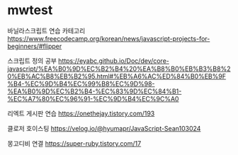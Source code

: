 # mwtest

바닐라스크립트 연습 카테고리
https://www.freecodecamp.org/korean/news/javascript-projects-for-beginners/#flipper

스크립트 정의 공부
https://eyabc.github.io/Doc/dev/core-javascript/%EA%B0%9D%EC%B2%B4%20%EA%B8%B0%EB%B3%B8%20%EB%AC%B8%EB%B2%95.html#%EB%A6%AC%ED%84%B0%EB%9F%B4-%EC%9D%B4%EC%99%B8%EC%9D%98-%EA%B0%9D%EC%B2%B4-%EC%83%9D%EC%84%B1-%EC%A7%80%EC%96%91-%EC%9D%B4%EC%9C%A0

리엑트 게시판 연습
https://onethejay.tistory.com/193

클로저 호이스팅
https://velog.io/@hyumapr/JavaScript-Sean103024

몽고디비 연결
https://super-ruby.tistory.com/17
